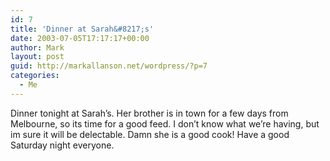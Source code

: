 ```yaml
---
id: 7
title: 'Dinner at Sarah&#8217;s'
date: 2003-07-05T17:17:17+00:00
author: Mark
layout: post
guid: http://markallanson.net/wordpress/?p=7
categories:
  - Me
---
```

Dinner tonight at Sarah&#8217;s. Her brother is in town for a few days from Melbourne, so its time for a good feed. I don&#8217;t know what we&#8217;re having, but im sure it will be delectable. Damn she is a good cook! Have a good Saturday night everyone.
